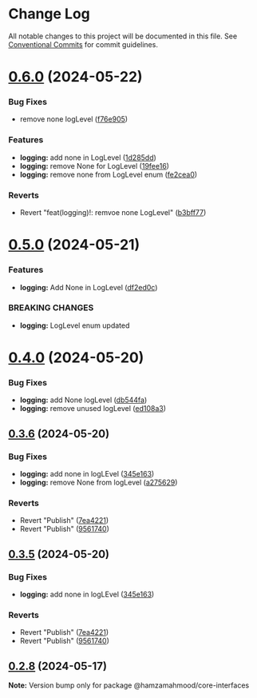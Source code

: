 # Change Log

All notable changes to this project will be documented in this file.
See [Conventional Commits](https://conventionalcommits.org) for commit guidelines.

# [0.6.0](https://github.com/apimatic/apimatic-js-runtime/compare/@hamzamahmood/core-interfaces@0.5.0...@hamzamahmood/core-interfaces@0.6.0) (2024-05-22)


### Bug Fixes

* remove none logLevel ([f76e905](https://github.com/apimatic/apimatic-js-runtime/commit/f76e90573bc1605f39ea744799def30d99d5725b))


### Features

* **logging:** add none in LogLevel ([1d285dd](https://github.com/apimatic/apimatic-js-runtime/commit/1d285dd025e5771f4417ebc7337f6c121f10721d))
* **logging:** remove None for LogLevel ([19fee16](https://github.com/apimatic/apimatic-js-runtime/commit/19fee1651249757030a53cba32070366fcf8c626))
* **logging:** remove none from LogLevel enum ([fe2cea0](https://github.com/apimatic/apimatic-js-runtime/commit/fe2cea0484b3993e2acfa6a00301e1f362789714))


### Reverts

* Revert "feat(logging)!: remvoe none LogLevel" ([b3bff77](https://github.com/apimatic/apimatic-js-runtime/commit/b3bff7704f3827a8cd51b857dd7c728d21da2f3c))






# [0.5.0](https://github.com/apimatic/apimatic-js-runtime/compare/@hamzamahmood/core-interfaces@0.4.0...@hamzamahmood/core-interfaces@0.5.0) (2024-05-21)

### Features

- **logging:** Add None in LogLevel ([df2ed0c](https://github.com/apimatic/apimatic-js-runtime/commit/df2ed0c98e673e5c0e761da513f46410005d6258))

### BREAKING CHANGES

- **logging:** LogLevel enum updated

# [0.4.0](https://github.com/apimatic/apimatic-js-runtime/compare/@hamzamahmood/core-interfaces@0.3.6...@hamzamahmood/core-interfaces@0.4.0) (2024-05-20)

### Bug Fixes

- **logging:** add None logLevel ([db544fa](https://github.com/apimatic/apimatic-js-runtime/commit/db544faadb8a5a561493204ea8eaa89b274d0484))
- **logging:** remove unused logLevel ([ed108a3](https://github.com/apimatic/apimatic-js-runtime/commit/ed108a353573bd3447c98082576fd21d80e457fd))

## [0.3.6](https://github.com/apimatic/apimatic-js-runtime/compare/@hamzamahmood/core-interfaces@0.4.0...@hamzamahmood/core-interfaces@0.3.6) (2024-05-20)

### Bug Fixes

- **logging:** add none in logLEvel ([345e163](https://github.com/apimatic/apimatic-js-runtime/commit/345e16334599d3598e3dc9430eda8a684ff83f98))
- **logging:** remove None from logLevel ([a275629](https://github.com/apimatic/apimatic-js-runtime/commit/a2756296172e4f9a12c546f1242a07edebf7cf84))

### Reverts

- Revert "Publish" ([7ea4221](https://github.com/apimatic/apimatic-js-runtime/commit/7ea422146e6c9f010a056fe1bfed5a8996eeeebe))
- Revert "Publish" ([9561740](https://github.com/apimatic/apimatic-js-runtime/commit/956174084b496d262d54256efd23ccdc19dfe0fe))

## [0.3.5](https://github.com/apimatic/apimatic-js-runtime/compare/@hamzamahmood/core-interfaces@0.4.0...@hamzamahmood/core-interfaces@0.3.5) (2024-05-20)

### Bug Fixes

- **logging:** add none in logLEvel ([345e163](https://github.com/apimatic/apimatic-js-runtime/commit/345e16334599d3598e3dc9430eda8a684ff83f98))

### Reverts

- Revert "Publish" ([7ea4221](https://github.com/apimatic/apimatic-js-runtime/commit/7ea422146e6c9f010a056fe1bfed5a8996eeeebe))
- Revert "Publish" ([9561740](https://github.com/apimatic/apimatic-js-runtime/commit/956174084b496d262d54256efd23ccdc19dfe0fe))

## [0.2.8](https://github.com/apimatic/apimatic-js-runtime/compare/@hamzamahmood/core-interfaces@0.2.7...@hamzamahmood/core-interfaces@0.2.8) (2024-05-17)

**Note:** Version bump only for package @hamzamahmood/core-interfaces

